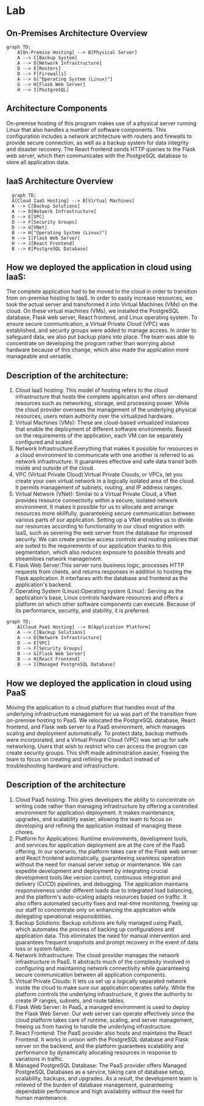  # Lab
## On-Premises Architecture Overview

```mermaid
graph TD;
    A[On-Premise Hosting] --> B[Physical Server]
    A --> C[Backup System]
    A --> D[Network Infrastructure]
    D --> E[Routers]
    D --> F[Firewalls]
    A --> G["Operating System (Linux)"]
    G --> H[Flask Web Server]
    H --> I[PostgreSQL]
```

## Architecture Components
On-premise hosting of this program makes use of a physical server running Linux that also handles a number of software components. This configuration includes a network architecture with routers and firewalls to provide secure connection, as well as a backup system for data integrity and disaster recovery. The React frontend sends HTTP queries to the Flask web server, which then communicates with the PostgreSQL database to store all application data. 

 ## IaaS Architecture Overview

  ``` mermaid
    graph TD;
    A[Cloud IaaS Hosting] --> B[Virtual Machines]
    A --> C[Backup Solutions]
    A --> D[Network Infrastructure]
    D --> E[VPC]
    D --> F[Security Groups]
    D --> G[VNet]
    B --> H["Operating System (Linux)"]
    H --> I[Flask Web Server]
    H --> J[React Frontend]
    B --> K[PostgreSQL Database]
```
## How we deployed the application in cloud using IaaS:
The complete application had to be moved to the cloud in order to transition from on-premise hosting to IaaS. In order to easily increase resources, we took the actual server and transformed it into Virtual Machines (VMs) on the cloud. On these virtual machines (VMs), we installed the PostgreSQL database, Flask web server, React frontend, and Linux operating system. To ensure secure communication, a Virtual Private Cloud (VPC) was established, and security groups were added to manage access. In order to safeguard data, we also put backup plans into place. The team was able to concentrate on developing the program rather than worrying about hardware because of this change, which also made the application more manageable and versatile.

## Description of the architecture:
1. Cloud IaaS hosting: This model of hosting refers to the cloud infrastructure that hosts the complete application and offers on-demand resources such as networking, storage, and processing power. While the cloud provider oversees the management of the underlying physical resources, users retain authority over the virtualized hardware.
2. Virtual Machines (VMs): These are cloud-based virtualized instances that enable the deployment of different software environments. Based on the requirements of the application, each VM can be separately configured and scaled.
3. Network Infrastructure:Everything that makes it possible for resources in a cloud environment to communicate with one another is referred to as network infrastructure. It guarantees effective and safe data transit both inside and outside of the cloud.
4. VPC (Virtual Private Cloud):Virtual Private Clouds, or VPCs, let you create your own virtual network in a logically isolated area of the cloud. It permits management of subnets, routing, and IP address ranges.
5. Virtual Network (VNet): Similar to a Virtual Private Cloud, a VNet provides resource connectivity within a secure, isolated network environment. It makes it possible for us to allocate and arrange resources more skillfully, guaranteeing secure communication between various parts of our application. Setting up a VNet enables us to divide our resources according to functionality in our cloud migration with IaaS, such as severing the web server from the database for improved security. We can create precise access controls and routing policies that are suited to the requirements of our application thanks to this segmentation, which also reduces exposure to possible threats and streamlines network management.
6. Flask Web Server:This server runs business logic, processes HTTP requests from clients, and returns responses in addition to hosting the Flask application. It interfaces with the database and frontend as the application's backend.
7. Operating System (Linux):Operating system (Linux): Serving as the application's base, Linux controls hardware resources and offers a platform on which other software components can execute. Because of its performance, security, and stability, it is preferred.
```mermaid
graph TD;
    A[Cloud PaaS Hosting] --> B[Application Platform]
    A --> C[Backup Solutions]
    A --> D[Network Infrastructure]
    D --> E[VPC]
    D --> F[Security Groups]
    B --> G[Flask Web Server]
    B --> H[React Frontend]
    B --> I[Managed PostgreSQL Database]
```
## How we deployed the application in cloud using PaaS
Moving the application to a cloud platform that handles most of the underlying infrastructure management for us was part of the transition from on-premise hosting to PaaS. We relocated the PostgreSQL database, React frontend, and Flask web server to a PaaS environment, which manages scaling and deployment automatically. To protect data, backup methods were incorporated, and a Virtual Private Cloud (VPC) was set up for safe networking. Users that wish to restrict who can access the program can create security groups. This shift made administration easier, freeing the team to focus on creating and refining the product instead of troubleshooting hardware and infrastructure.
## Description of the architecture
1. Cloud PaaS hosting: This gives developers the ability to concentrate on writing code rather than managing infrastructure by offering a controlled environment for application deployment. It makes maintenance, upgrades, and scalability easier, allowing the team to focus on developing and refining the application instead of managing these chores.
2. Platform for Applications: Runtime environments, development tools, and services for application deployment are at the core of the PaaS offering. In our scenario, the platform takes care of the Flask web server and React frontend automatically, guaranteeing seamless operation without the need for manual server setup or maintenance. We can expedite development and deployment by integrating crucial development tools like version control, continuous integration and delivery (CI/CD) pipelines, and debugging. The application maintains responsiveness under different loads due to integrated load balancing, and the platform's auto-scaling adapts resources based on traffic. It also offers automated security fixes and real-time monitoring, freeing up our staff to concentrate only on enhancing the application while delegating operational responsibilities.
3. Backup Solutions: Backup solutions are fully managed using PaaS, which automates the process of backing up configurations and application data. This eliminates the need for manual intervention and guarantees frequent snapshots and prompt recovery in the event of data loss or system failure.
4. Network Infrastructure: The cloud provider manages the network infrastructure in PaaS. It abstracts much of the complexity involved in configuring and maintaining network connectivity while guaranteeing secure communication between all application components.
5. Virtual Private Clouds: It lets us set up a logically separated network inside the cloud to make sure our application operates safely. While the platform controls the underlying infrastructure, it gives the authority to create IP ranges, subnets, and route tables.
6. Flask Web Server: In PaaS, a managed environment is used to deploy the Flask Web Server. Our web server can operate effectively since the cloud platform takes care of runtime, scaling, and server management, freeing us from having to handle the underlying infrastructure.
7. React Frontend: The PaaS provider also hosts and maintains the React Frontend. It works in unison with the PostgreSQL database and Flask server on the backend, and the platform guarantees scalability and performance by dynamically allocating resources in response to variations in traffic.
8. Managed PostgreSQL Database: The PaaS provider offers Managed PostgreSQL Databases as a service, taking care of database setup, scalability, backups, and upgrades. As a result, the development team is relieved of the burden of database management, guaranteeing dependable performance and high availability without the need for human maintenance.
